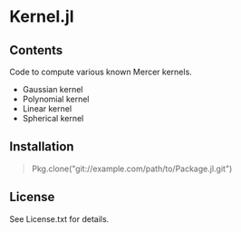 # Kernel.jl

## Contents

Code to compute various known Mercer kernels.

 * Gaussian kernel
 * Polynomial kernel
 * Linear kernel
 * Spherical kernel

## Installation
> Pkg.clone("git://example.com/path/to/Package.jl.git")

## License
See License.txt for details.
